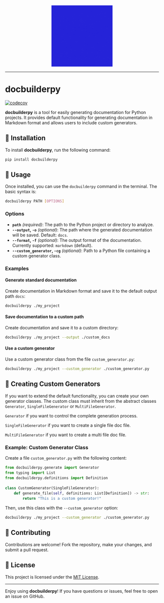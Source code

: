 
<p align="center"><img src="/logo.gif" alt="Logo" width="200"></p>

---

# docbuilderpy

[![codecov](https://codecov.io/github/janmarkuslanger/docbuilderpy/graph/badge.svg?token=MFSMU2XYDI)](https://codecov.io/github/janmarkuslanger/docbuilderpy)

**docbuilderpy** is a tool for easily generating documentation for Python projects. It provides default functionality for generating documentation in Markdown format and allows users to include custom generators.

## 🚀 Installation

To install **docbuilderpy**, run the following command:

```bash
pip install docbuilderpy
```

## 📖 Usage

Once installed, you can use the `docbuilderpy` command in the terminal. The basic syntax is:

```bash
docbuilderpy PATH [OPTIONS]
```

### Options

- **`path`** *(required)*: The path to the Python project or directory to analyze.
- **`--output`, `-o`** *(optional)*: The path where the generated documentation will be saved. Default: `docs`.
- **`--format`, `-f`** *(optional)*: The output format of the documentation. Currently supported: `markdown` (default).
- **`--custom_generator`, `-cg`** *(optional)*: Path to a Python file containing a custom generator class.

### Examples

#### Generate standard documentation

Create documentation in Markdown format and save it to the default output path `docs`:

```bash
docbuilderpy ./my_project
```

#### Save documentation to a custom path

Create documentation and save it to a custom directory:

```bash
docbuilderpy ./my_project --output ./custom_docs
```

#### Use a custom generator

Use a custom generator class from the file `custom_generator.py`:

```bash
docbuilderpy ./my_project --custom_generator ./custom_generator.py
```

## 🔧 Creating Custom Generators

If you want to extend the default functionality, you can create your own generator classes. The custom class must inherit from the abstract classes `Generator`, `SingleFileGenerator` or `MultiFileGenerator`.

`Generator` if you want to control the complete generation process.

`SingleFileGenerator` if you want to create a single file doc file.

`MultiFileGenerator` if you want to create a multi file doc file.

### Example: Custom Generator Class

Create a file `custom_generator.py` with the following content:

```python
from docbuilderpy.generate import Generator
from typing import List
from docbuilderpy.definitions import Definition

class CustomGenerator(SingleFileGenerator):
    def generate_file(self, definitions: List[Definition]) -> str:
        return "This is a custom generator!"
```

Then, use this class with the `--custom_generator` option:

```bash
docbuilderpy ./my_project --custom_generator ./custom_generator.py
```

## 🤝 Contributing

Contributions are welcome! Fork the repository, make your changes, and submit a pull request.

## 📜 License

This project is licensed under the [MIT License](LICENSE).

---

Enjoy using **docbuilderpy**! If you have questions or issues, feel free to open an issue on GitHub.
